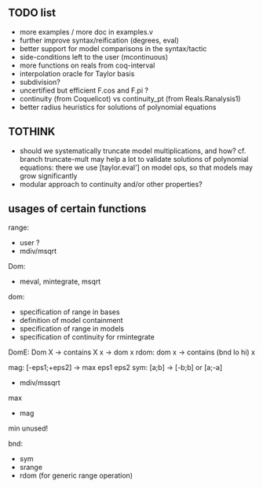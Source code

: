 ## TODO list

- more examples / more doc in examples.v
- further improve syntax/reification (degrees, eval)
- better support for model comparisons in the syntax/tactic 
- side-conditions left to the user (mcontinuous)
- more functions on reals from coq-interval
- interpolation oracle for Taylor basis
- subdivision?
- uncertified but efficient F.cos and F.pi ?
- continuity (from Coquelicot) vs continuity_pt (from Reals.Ranalysis1)
- better radius heuristics for solutions of polynomial equations

## TOTHINK

- should we systematically truncate model multiplications, and how?
  cf. branch truncate-mult
  may help a lot to validate solutions of polynomial equations:
  there we use [taylor.eval'] on model ops, so that models may grow significantly
- modular approach to continuity and/or other properties?
  

## usages of certain functions

range:
- user ?
- mdiv/msqrt

Dom:
- meval, mintegrate, msqrt

dom:
- specification of range in bases
- definition of model containment
- specification of range in models
- specification of continuity for rmintegrate

DomE: Dom X -> contains X x -> dom x
rdom: dom x -> contains (bnd lo hi) x


mag: [-eps1;+eps2] -> max eps1 eps2
sym: [a;b] -> [-b;b] or [a;-a]
- mdiv/mssqrt

max
- mag

min
unused!

bnd:
- sym
- srange
- rdom (for generic range operation)

